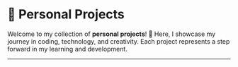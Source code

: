 
# 🌟 Personal Projects

Welcome to my collection of **personal projects**! 🚀 Here, I showcase my journey in coding, technology, and creativity. Each project represents a step forward in my learning and development.

---

